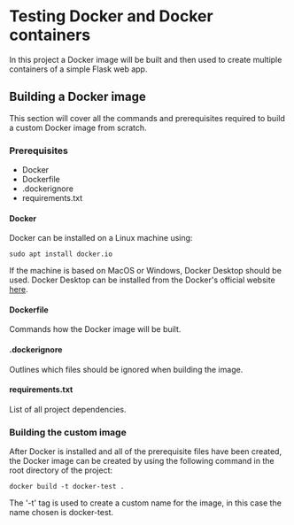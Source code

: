 # Testing Docker and Docker containers
In this project a Docker image will be built and then used to create multiple containers of a simple Flask web app.

## Building a Docker image
This section will cover all the commands and prerequisites required to build a custom Docker image from scratch.
### Prerequisites
* Docker
* Dockerfile
* .dockerignore
* requirements.txt

#### Docker
Docker can be installed on a Linux machine using:
```
sudo apt install docker.io
```
If the machine is based on MacOS or Windows, Docker Desktop should be used. Docker Desktop can be installed from the Docker's official website [here](https://docs.docker.com/desktop/).

#### Dockerfile
Commands how the Docker image will be built.

#### .dockerignore
Outlines which files should be ignored when building the image.

#### requirements.txt
List of all project dependencies.

### Building the custom image
After Docker is installed and all of the prerequisite files have been created, the Docker image can be created by using the following command in the root directory of the project:
```
docker build -t docker-test .
```
The '-t' tag is used to create a custom name for the image, in this case the name chosen is docker-test.
